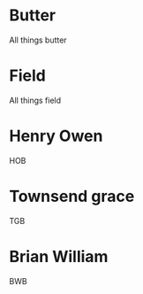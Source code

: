# Butter
All things butter 
# Field
All things field


# Henry Owen
HOB
# Townsend grace
TGB
# Brian William
BWB
